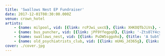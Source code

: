 ```yaml
---
title: 'Swallows Nest EP Fundraiser'
date: 2017-12-01T08:30:00.000Z
venue: crown_hotel
artists:
    - {name: milpool, vid: [{link: rcPJwi_uxcU}, {link: XHKOQTbJiVs}, {link: n-tdz_d30tk}]}
    - {name: bus_puncher, vid: [{link: jPF9Yfegpq8}, {link: '-Zts8lY4cyg'}]}
    - {name: swallows_nest, vid: [{link: PuDW5sggoho}, {title: 'A Subtle Knife for New Doors', link: P9i7NjSt0TU}, {link: 35UUlSPL6PA}]}
    - {name: old_psychiatrists_club, vid: [{link: mUHG_Jd365g}, {link: VdDWu4bUGNI}, {link: Azk3-RXDpl4}]}
cover: ./cover.jpg
---
```

